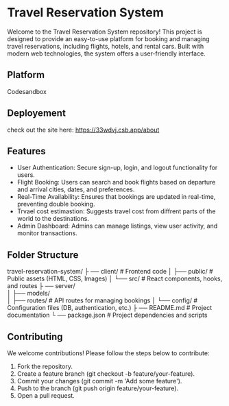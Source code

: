 # Travel Reservation System
Welcome to the Travel Reservation System repository! This project is designed to provide an easy-to-use platform for booking and managing travel reservations, including flights, hotels, and rental cars. Built with modern web technologies, the system offers a user-friendly interface.

## Platform
Codesandbox

## Deployement
check out the site here: https://33wdvj.csb.app/about

## Features
- User Authentication: Secure sign-up, login, and logout functionality for users.
- Flight Booking: Users can search and book flights based on departure and arrival cities, dates, and preferences.
- Real-Time Availability: Ensures that bookings are updated in real-time, preventing double booking.
- Trvael cost estimastion: Suggests travel cost from diffrent parts of the world to the destinations.
- Admin Dashboard: Admins can manage listings, view user activity, and monitor transactions.

## Folder Structure

travel-reservation-system/
 ├ ──  client/                  # Frontend code
 │    ├── public/              # Public assets (HTML, CSS, Images)
 │    └── src/                 # React components, hooks, and routes
 ├ ──  server/                 
 │    ├── models/              
 │    ├── routes/              # API routes for managing bookings
 │    └── config/              # Configuration files (DB, authentication, etc.)
 ├ ── README.md                # Project documentation
 └ ── package.json             # Project dependencies and scripts

## Contributing
We welcome contributions! Please follow the steps below to contribute:

1. Fork the repository.
2. Create a feature branch (git checkout -b feature/your-feature).
3. Commit your changes (git commit -m 'Add some feature').
4. Push to the branch (git push origin feature/your-feature).
5. Open a pull request.





